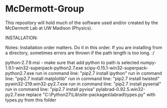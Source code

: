 # McDermott-Group
This repository will hold much of the software used and/or created by the McDermott Lab at UW Madison (Physics).

INSTALLATION:

Notes: 
Installation order matters.  Do it in this order.
If you are installing from a directory, sometimes errors are thrown if the path length is too long. :/

python-2.7.9.msi - make sure that add python to path is selected
numpy-1.9.1-win32-superpack-python2.7.exe
scipy-0.15.1-win32-superpack-python2.7.exe
run in command line: "pip2.7 install ipython"
run in command line: "pip2.7 install matplotlib"
run in command line: "pip2.7 install twisted"
pywin32-219.win32-py2.7.exe
run in command line: "pip2.7 install pyserial"
run in command line: "pip2.7 install pyvisa"
pylabrad-0.92.5.win32-py2.7.exe
replace "C:\Python27\Lib\site-packages\labrad\types.py" with types.py from this folder
